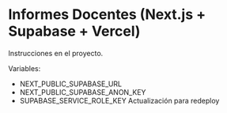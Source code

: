 # Informes Docentes (Next.js + Supabase + Vercel)
Instrucciones en el proyecto.

Variables:
- NEXT_PUBLIC_SUPABASE_URL
- NEXT_PUBLIC_SUPABASE_ANON_KEY
- SUPABASE_SERVICE_ROLE_KEY
Actualización para redeploy
